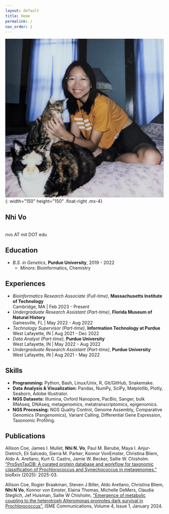 ```yaml
---
layout: default
title: Home
permalink: /
nav_order: 1
---
```

![Avatar of Nhi Vo](/assets/img/about_me_img/PXL_20220721_000907092.jpg){: width="150" height="150" .float-right .mx-4}   

## **Nhi Vo**  

<br> nvo AT mit DOT edu  

## Education 
- *B.S. in Genetics*, **Purdue University**, 2019 - 2022  
    - *Minors*: Bioinformatics, Chemistry  

## Experiences
- *Bioinformatics Research Associate (Full-time)*, **Massachusetts Institute of Technology** \
  Cambridge, MA | Feb 2023 - Present  
- *Undergraduate Research Assistant (Part-time)*, **Florida Museum of Natural History** \
  Gainesville, FL | May 2022 - Aug 2022   
- *Technology Supervisor (Part-time)*, **Information Technology at Purdue** \
  West Lafayette, IN | Aug 2021 - Dec 2022  
- *Data Analyst (Part-time)*, **Purdue University** \
  West Lafayette, IN | May 2022 - Aug 2022  
- *Undergraduate Research Assistant  (Part-time)*, **Purdue University** \
  West Lafayette, IN | Aug 2021 - May 2022  


## Skills
- **Programming:** Python, Bash, Linux/Unix, R, Git/GitHub, Snakemake.  
- **Data Analysis & Visualization:** Pandas, NumPy, SciPy, Matplotlib, Plotly, Seaborn, Adobe Illustrator.  
- **NGS Datasets:** Illumina, Oxford Nanopore, PacBio, Sanger, bulk RNAseq, DNAseq, metagenomics, metatranscriptomics, epigenomics.  
- **NGS Processing:** NGS Quality Control, Genome Assembly, Comparative Genomics (Pangenomics), Variant Calling, Differential Gene Expression, Taxonomic Profiling.  

## Publications 
Allison Coe, James I. Mullet, **Nhi N. Vo**, Paul M. Berube, Maya I. Anjur-Dietrich, Eli Salcedo, Sierra M. Parker, Konnor VonEmster, Christina Bliem, Aldo A. Arellano, Kurt G. Castro, Jamie W. Becker, Sallie W. Chisholm. ["ProSynTaxDB: A curated protein database and workflow for taxonomic classification of Prochlorococcus and Synechococcus in metagenomes."](https://doi.org/10.1101/2025.03.20.644373) bioRxiv (2025): 2025-03.  

Allison Coe, Rogier Braakman, Steven J Biller, Aldo Arellano, Christina Bliem, **Nhi N Vo**, Konnor von Emster, Elaina Thomas, Michelle DeMers, Claudia Steglich, Jef Huisman, Sallie W Chisholm, ["Emergence of metabolic coupling to the heterotroph Alteromonas promotes dark survival in Prochlorococcus"](https://doi.org/10.1093/ismeco/ycae131), ISME Communications, Volume 4, Issue 1, January 2024.  

